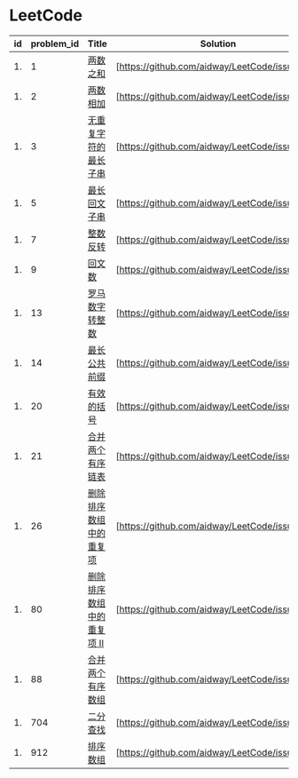 # LeetCode

|id| problem_id | Title | Solution | Difficulty | Class |
|---|---| ----- | -------- | ---------- | ---------- |
| 1. |1|[两数之和](https://leetcode-cn.com/problems/two-sum/) | [https://github.com/aidway/LeetCode/issues/1]|简单|数学
| 1. |2|[两数相加](https://leetcode-cn.com/problems/add-two-numbers/) | [https://github.com/aidway/LeetCode/issues/2]|中等|链表
| 1. |3|[无重复字符的最长子串](https://leetcode-cn.com/problems/longest-substring-without-repeating-characters/) | [https://github.com/aidway/LeetCode/issues/3]|中等|动态规划
| 1. |5|[最长回文子串](https://leetcode-cn.com/problems/longest-palindromic-substring/)|[https://github.com/aidway/LeetCode/issues/5]|中等|模拟
| 1. |7|[整数反转](https://leetcode-cn.com/problems/reverse-integer/)|[https://github.com/aidway/LeetCode/issues/6]|简单|模拟
| 1. |9|[回文数](https://leetcode-cn.com/problems/palindrome-number/)|[https://github.com/aidway/LeetCode/issues/7]|简单|模拟
| 1. |13|[罗马数字转整数](https://leetcode-cn.com/problems/roman-to-integer/)|[https://github.com/aidway/LeetCode/issues/8]|简单|模拟
| 1. |14|[最长公共前缀](https://leetcode-cn.com/problems/longest-common-prefix/)|[https://github.com/aidway/LeetCode/issues/9]|简单|模拟
| 1. |20|[有效的括号](https://leetcode-cn.com/problems/valid-parentheses/)|[https://github.com/aidway/LeetCode/issues/4]|简单|模拟、栈
| 1. |21|[合并两个有序链表](https://leetcode-cn.com/problems/merge-two-sorted-lists/)|[https://github.com/aidway/LeetCode/issues/14]|简单|模拟、递归
| 1. |26|[删除排序数组中的重复项](https://leetcode-cn.com/problems/remove-duplicates-from-sorted-array/)|[https://github.com/aidway/LeetCode/issues/12]|简单|模拟
| 1. |80|[删除排序数组中的重复项 II](https://leetcode-cn.com/problems/remove-duplicates-from-sorted-array-ii/)|[https://github.com/aidway/LeetCode/issues/13]|中等|模拟
| 1. |88|[合并两个有序数组](https://leetcode-cn.com/problems/merge-sorted-array/)|[https://github.com/aidway/LeetCode/issues/15]|简单|模拟
| 1. |704|[二分查找](https://leetcode-cn.com/problems/binary-search/)|[https://github.com/aidway/LeetCode/issues/10]|简单|分治
| 1. |912|[排序数组](https://leetcode-cn.com/problems/sort-an-array/)|[https://github.com/aidway/LeetCode/issues/11]|中等|快速排序


[^_^]:
    ||[]()|[https://github.com/aidway/LeetCode/issues/]||
